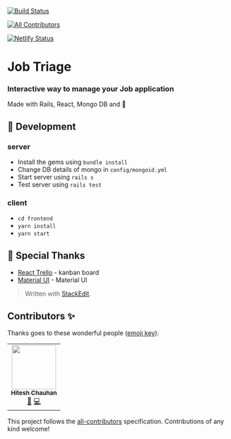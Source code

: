 [![Build Status](https://travis-ci.org/jobtriage/jobtriage.svg?branch=master)](https://travis-ci.org/jobtriage/jobtriage)
<!-- ALL-CONTRIBUTORS-BADGE:START - Do not remove or modify this section -->
[![All Contributors](https://img.shields.io/badge/all_contributors-1-orange.svg?style=flat-square)](#contributors-)
<!-- ALL-CONTRIBUTORS-BADGE:END -->
[![Netlify Status](https://api.netlify.com/api/v1/badges/1b54333d-e878-46c0-9c18-3786a58b71f2/deploy-status)](https://app.netlify.com/sites/jobtriage/deploys)

# Job Triage  
### Interactive way to manage your Job application
Made with Rails, React, Mongo DB and :purple_heart:

## :rocket: Development

### server

 - Install the gems using `bundle install`
 - Change DB details of mongo in `config/mongoid.yml`
 - Start server using `rails s`
 - Test server using `rails test`

### client

 - `cd frontend`
 - `yarn install`
 - `yarn start`

## :pray: Special Thanks

 - [React Trello](https://github.com/rcdexta/react-trello) - kanban board
 - [Material UI](https://github.com/mui-org/material-ui) - Material UI
 

> Written with [StackEdit](https://stackedit.io/).

## Contributors ✨

Thanks goes to these wonderful people ([emoji key](https://allcontributors.org/docs/en/emoji-key)):

<!-- ALL-CONTRIBUTORS-LIST:START - Do not remove or modify this section -->
<!-- prettier-ignore-start -->
<!-- markdownlint-disable -->
<table>
  <tr>
    <td align="center"><a href="https://hiteshchauhan.netlify.com/"><img src="https://avatars2.githubusercontent.com/u/51196367?v=4" width="100px;" alt=""/><br /><sub><b>Hitesh Chauhan</b></sub></a><br /><a href="#maintenance-hiteshkundal" title="Maintenance">🚧</a> <a href="https://github.com/jobtriage/jobtriage/commits?author=hiteshkundal" title="Code">💻</a></td>
  </tr>
</table>

<!-- markdownlint-enable -->
<!-- prettier-ignore-end -->
<!-- ALL-CONTRIBUTORS-LIST:END -->

This project follows the [all-contributors](https://github.com/all-contributors/all-contributors) specification. Contributions of any kind welcome!